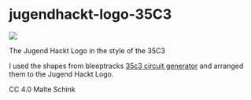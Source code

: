 # jugendhackt-logo-35C3

![](https://jhbadge.com/?type=created-for&evt=ber&year=2018)

The Jugend Hackt Logo in the style of the 35C3

I used the shapes from bleeptracks [35c3 circuit generator](https://github.com/bleeptrack/35c3-circuit-generator) and arranged them to the Jugend Hackt Logo.

CC 4.0 Malte Schink
